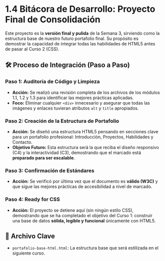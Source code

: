 # 1.4 Bitácora de Desarrollo: Proyecto Final de Consolidación

Este proyecto es la **versión final y pulida** de la Semana 3, sirviendo como la estructura base de nuestro futuro portafolio final. Su propósito es demostrar la capacidad de integrar todas las habilidades de HTML5 antes de pasar al Curso 2 (CSS).

## 🛠️ Proceso de Integración (Paso a Paso)

### Paso 1: Auditoría de Código y Limpieza
* **Acción:** Se realizó una revisión completa de los archivos de los módulos 1.1, 1.2 y 1.3 para identificar las mejores prácticas aplicadas.
* **Foco:** Eliminar cualquier `<div>` innecesario y asegurar que todas las imágenes y enlaces tuvieran atributos `alt` y `title` apropiados.

### Paso 2: Creación de la Estructura de Portafolio
* **Acción:** Se diseñó una estructura HTML5 pensando en secciones clave para un portafolio profesional: Introducción, Proyectos, Habilidades y Contacto.
* **Objetivo Futuro:** Esta estructura será la que reciba el diseño responsivo (C4) y la interactividad (C3), demostrando que el marcado está **preparado para ser escalable**.

### Paso 3: Confirmación de Estándares
* **Acción:** Se verificó por última vez que el documento es **válido (W3C)** y que sigue las mejores prácticas de accesibilidad a nivel de marcado.

### Paso 4: Ready for CSS
* **Acción:** El proyecto se detiene aquí (sin ningún estilo CSS), demostrando que se ha completado el objetivo del Curso 1: construir una base de datos **sólida, legible y funcional** únicamente con HTML5.

## 🔑 Archivo Clave
* `portafolio-base-html.html`: La estructura base que será estilizada en el siguiente curso.